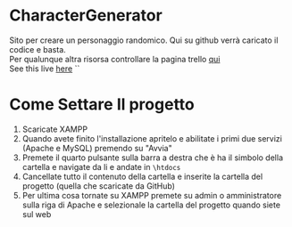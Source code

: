 # CharacterGenerator
Sito per creare un personaggio randomico. Qui su github verrà caricato il codice e basta. <br>
Per qualunque altra risorsa controllare la pagina trello [qui](https://trello.com/b/6eA2wgAJ/charactergenerator) <br>
See this live [here](https://en.wikipedia.org/wiki/HTTP_404) `` <br>


# Come Settare Il progetto
1. Scaricate XAMPP
2. Quando avete finito l'installazione apritelo e abilitate i primi due servizi (Apache e MySQL) premendo su "Avvia"
3. Premete il quarto pulsante sulla barra a destra che è ha il simbolo della cartella e navigate da li e andate in `\htdocs`
4. Cancellate tutto il contenuto della cartella e inserite la cartella del progetto (quella che scaricate da GitHub)
5. Per ultima cosa tornate su XAMPP premete su admin o amministratore sulla riga di Apache e selezionale la cartella del progetto quando siete sul web